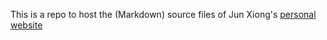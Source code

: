 This is a repo to host the (Markdown) source files of Jun Xiong's [personal website](https://suredream.github.io/)